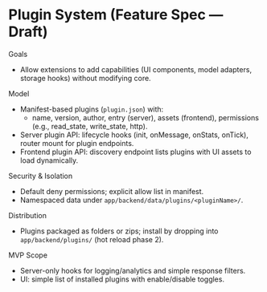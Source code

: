 # Plugin System (Feature Spec — Draft)

Goals
- Allow extensions to add capabilities (UI components, model adapters, storage hooks) without modifying core.

Model
- Manifest-based plugins (`plugin.json`) with:
  - name, version, author, entry (server), assets (frontend), permissions (e.g., read_state, write_state, http).
- Server plugin API: lifecycle hooks (init, onMessage, onStats, onTick), router mount for plugin endpoints.
- Frontend plugin API: discovery endpoint lists plugins with UI assets to load dynamically.

Security & Isolation
- Default deny permissions; explicit allow list in manifest.
- Namespaced data under `app/backend/data/plugins/<pluginName>/`.

Distribution
- Plugins packaged as folders or zips; install by dropping into `app/backend/plugins/` (hot reload phase 2).

MVP Scope
- Server-only hooks for logging/analytics and simple response filters.
- UI: simple list of installed plugins with enable/disable toggles.
